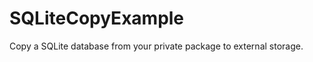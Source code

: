 SQLiteCopyExample
=================

Copy a SQLite database from your private package to external storage.
